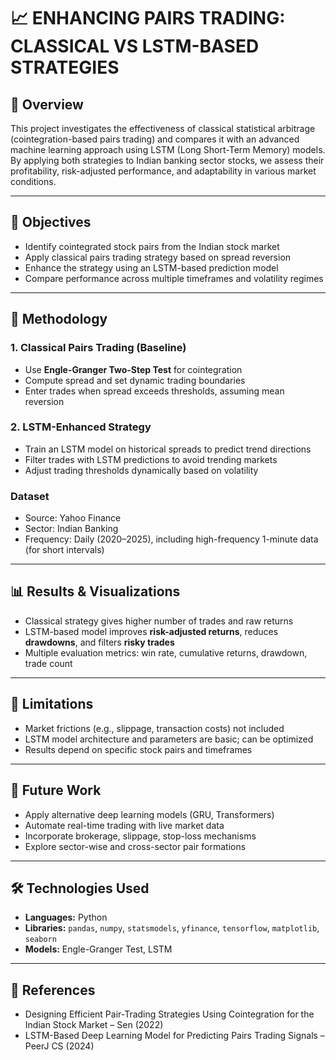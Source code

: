 
# 📈 ENHANCING PAIRS TRADING: CLASSICAL VS LSTM-BASED STRATEGIES

## 🧠 Overview
This project investigates the effectiveness of classical statistical arbitrage (cointegration-based pairs trading) and compares it with an advanced machine learning approach using LSTM (Long Short-Term Memory) models. By applying both strategies to Indian banking sector stocks, we assess their profitability, risk-adjusted performance, and adaptability in various market conditions.

---

## 🎯 Objectives

- Identify cointegrated stock pairs from the Indian stock market
- Apply classical pairs trading strategy based on spread reversion
- Enhance the strategy using an LSTM-based prediction model
- Compare performance across multiple timeframes and volatility regimes

---

## 🧪 Methodology

### 1. Classical Pairs Trading (Baseline)
- Use **Engle-Granger Two-Step Test** for cointegration
- Compute spread and set dynamic trading boundaries
- Enter trades when spread exceeds thresholds, assuming mean reversion

### 2. LSTM-Enhanced Strategy
- Train an LSTM model on historical spreads to predict trend directions
- Filter trades with LSTM predictions to avoid trending markets
- Adjust trading thresholds dynamically based on volatility

### Dataset
- Source: Yahoo Finance
- Sector: Indian Banking
- Frequency: Daily (2020–2025), including high-frequency 1-minute data (for short intervals)

---

## 📊 Results & Visualizations

- Classical strategy gives higher number of trades and raw returns
- LSTM-based model improves **risk-adjusted returns**, reduces **drawdowns**, and filters **risky trades**
- Multiple evaluation metrics: win rate, cumulative returns, drawdown, trade count

---

## 🧩 Limitations

- Market frictions (e.g., slippage, transaction costs) not included
- LSTM model architecture and parameters are basic; can be optimized
- Results depend on specific stock pairs and timeframes

---

## 🔭 Future Work

- Apply alternative deep learning models (GRU, Transformers)
- Automate real-time trading with live market data
- Incorporate brokerage, slippage, stop-loss mechanisms
- Explore sector-wise and cross-sector pair formations

---

## 🛠️ Technologies Used

- **Languages:** Python
- **Libraries:** `pandas`, `numpy`, `statsmodels`, `yfinance`, `tensorflow`, `matplotlib`, `seaborn`
- **Models:** Engle-Granger Test, LSTM

---


## 📄 References

- Designing Efficient Pair-Trading Strategies Using Cointegration for the Indian Stock Market – Sen (2022)
- LSTM-Based Deep Learning Model for Predicting Pairs Trading Signals – PeerJ CS (2024)
